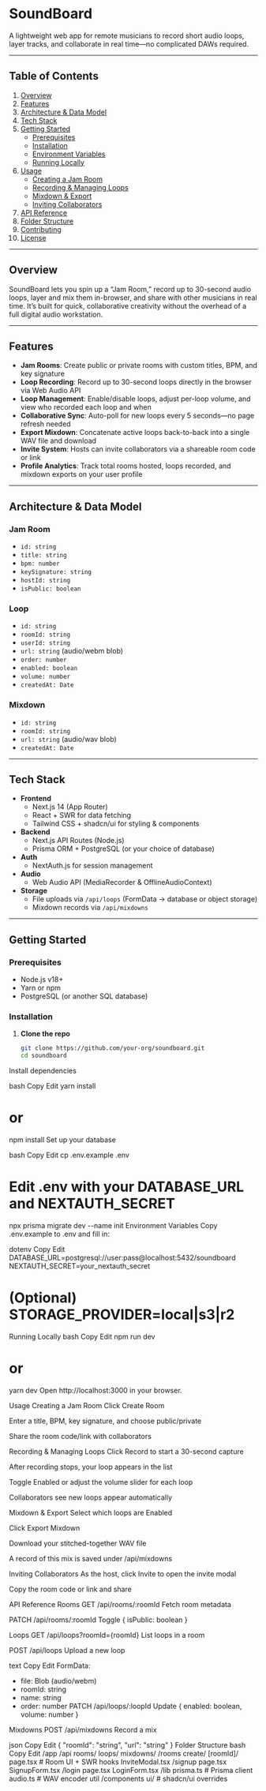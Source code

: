 # SoundBoard

A lightweight web app for remote musicians to record short audio loops, layer tracks, and collaborate in real time—no complicated DAWs required.

---

## Table of Contents

1. [Overview](#overview)  
2. [Features](#features)  
3. [Architecture & Data Model](#architecture--data-model)  
4. [Tech Stack](#tech-stack)  
5. [Getting Started](#getting-started)  
   - [Prerequisites](#prerequisites)  
   - [Installation](#installation)  
   - [Environment Variables](#environment-variables)  
   - [Running Locally](#running-locally)  
6. [Usage](#usage)  
   - [Creating a Jam Room](#creating-a-jam-room)  
   - [Recording & Managing Loops](#recording--managing-loops)  
   - [Mixdown & Export](#mixdown--export)  
   - [Inviting Collaborators](#inviting-collaborators)  
7. [API Reference](#api-reference)  
8. [Folder Structure](#folder-structure)  
9. [Contributing](#contributing)  
10. [License](#license)  

---

## Overview

SoundBoard lets you spin up a “Jam Room,” record up to 30-second audio loops, layer and mix them in-browser, and share with other musicians in real time. It’s built for quick, collaborative creativity without the overhead of a full digital audio workstation.

---

## Features

- **Jam Rooms**: Create public or private rooms with custom titles, BPM, and key signature  
- **Loop Recording**: Record up to 30-second loops directly in the browser via Web Audio API  
- **Loop Management**: Enable/disable loops, adjust per-loop volume, and view who recorded each loop and when  
- **Collaborative Sync**: Auto-poll for new loops every 5 seconds—no page refresh needed  
- **Export Mixdown**: Concatenate active loops back-to-back into a single WAV file and download  
- **Invite System**: Hosts can invite collaborators via a shareable room code or link  
- **Profile Analytics**: Track total rooms hosted, loops recorded, and mixdown exports on your user profile  

---

## Architecture & Data Model

### Jam Room

- `id: string`  
- `title: string`  
- `bpm: number`  
- `keySignature: string`  
- `hostId: string`  
- `isPublic: boolean`  

### Loop

- `id: string`  
- `roomId: string`  
- `userId: string`  
- `url: string` (audio/webm blob)  
- `order: number`  
- `enabled: boolean`  
- `volume: number`  
- `createdAt: Date`  

### Mixdown

- `id: string`  
- `roomId: string`  
- `url: string` (audio/wav blob)  
- `createdAt: Date`  

---

## Tech Stack

- **Frontend**  
  - Next.js 14 (App Router)  
  - React + SWR for data fetching  
  - Tailwind CSS + shadcn/ui for styling & components  
- **Backend**  
  - Next.js API Routes (Node.js)  
  - Prisma ORM + PostgreSQL (or your choice of database)  
- **Auth**  
  - NextAuth.js for session management  
- **Audio**  
  - Web Audio API (MediaRecorder & OfflineAudioContext)  
- **Storage**  
  - File uploads via `/api/loops` (FormData → database or object storage)  
  - Mixdown records via `/api/mixdowns`  

---

## Getting Started

### Prerequisites

- Node.js v18+  
- Yarn or npm  
- PostgreSQL (or another SQL database)  

### Installation

1. **Clone the repo**  
   ```bash
   git clone https://github.com/your-org/soundboard.git
   cd soundboard
Install dependencies

bash
Copy
Edit
yarn install
# or
npm install
Set up your database

bash
Copy
Edit
cp .env.example .env
# Edit .env with your DATABASE_URL and NEXTAUTH_SECRET
npx prisma migrate dev --name init
Environment Variables
Copy .env.example to .env and fill in:

dotenv
Copy
Edit
DATABASE_URL=postgresql://user:pass@localhost:5432/soundboard
NEXTAUTH_SECRET=your_nextauth_secret
# (Optional) STORAGE_PROVIDER=local|s3|r2
Running Locally
bash
Copy
Edit
npm run dev
# or
yarn dev
Open http://localhost:3000 in your browser.

Usage
Creating a Jam Room
Click Create Room

Enter a title, BPM, key signature, and choose public/private

Share the room code/link with collaborators

Recording & Managing Loops
Click Record to start a 30-second capture

After recording stops, your loop appears in the list

Toggle Enabled or adjust the volume slider for each loop

Collaborators see new loops appear automatically

Mixdown & Export
Select which loops are Enabled

Click Export Mixdown

Download your stitched-together WAV file

A record of this mix is saved under /api/mixdowns

Inviting Collaborators
As the host, click Invite to open the invite modal

Copy the room code or link and share

API Reference
Rooms
GET /api/rooms/:roomId
Fetch room metadata

PATCH /api/rooms/:roomId
Toggle { isPublic: boolean }

Loops
GET /api/loops?roomId={roomId}
List loops in a room

POST /api/loops
Upload a new loop

text
Copy
Edit
FormData:
  - file: Blob (audio/webm)
  - roomId: string
  - name: string
  - order: number
PATCH /api/loops/:loopId
Update { enabled: boolean, volume: number }

Mixdowns
POST /api/mixdowns
Record a mix

json
Copy
Edit
{
  "roomId": "string",
  "url": "string"
}
Folder Structure
bash
Copy
Edit
/app
  /api
    rooms/
    loops/
    mixdowns/
  /rooms
    create/
    [roomId]/
      page.tsx        # Room UI + SWR hooks
      InviteModal.tsx
  /signup
    page.tsx
    SignupForm.tsx
  /login
    page.tsx
    LoginForm.tsx
/lib
  prisma.ts           # Prisma client
  audio.ts            # WAV encoder util
/components
  ui/                 # shadcn/ui overrides
